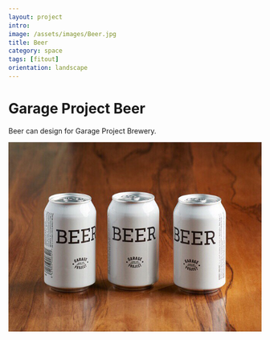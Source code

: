 ```yaml
---
layout: project
intro:  
image: /assets/images/Beer.jpg
title: Beer
category: space
tags: [fitout]
orientation: landscape
---
```


# Garage Project Beer 

Beer can design for Garage Project Brewery. 

![](/assets/images/Beer.jpg)

